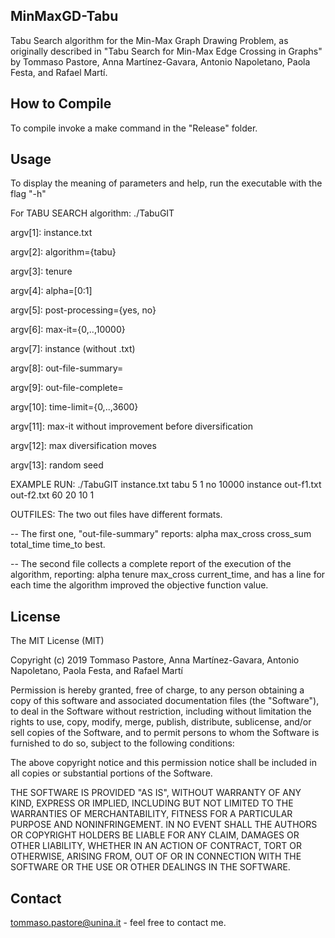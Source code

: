 ## MinMaxGD-Tabu
Tabu Search algorithm for the  Min-Max Graph Drawing Problem, as originally described in "Tabu Search for Min-Max Edge Crossing in Graphs" 
by Tommaso Pastore, Anna Martínez-Gavara, Antonio Napoletano, Paola Festa, and Rafael Martí.
## How to Compile
To compile invoke a make command in the "Release" folder.
## Usage
To display the meaning of parameters and help, run the executable with the flag "-h"

For TABU SEARCH algorithm: 
  ./TabuGIT 

   argv[1]: instance.txt
  
   argv[2]: algorithm={tabu}
  
   argv[3]: tenure 
  
   argv[4]: alpha=[0:1] 
  
   argv[5]: post-processing={yes, no} 
  
   argv[6]: max-it={0,..,10000}
  
   argv[7]: instance (without .txt) 
  
   argv[8]: out-file-summary=<string>
  
   argv[9]: out-file-complete=<string>
 
   argv[10]: time-limit={0,..,3600}
 
   argv[11]: max-it without improvement before diversification
 
   argv[12]: max diversification moves
 
   argv[13]: random seed
 
 EXAMPLE RUN: ./TabuGIT instance.txt tabu 5 1 no 10000 instance out-f1.txt out-f2.txt 60 20 10 1


OUTFILES:
The two out files have different formats.

-- The first one, "out-file-summary" reports: alpha max_cross cross_sum total_time time_to best.

-- The second file collects a complete report of the execution of the algorithm, reporting: alpha tenure max_cross current_time, and has a line for each time the algorithm improved the objective function value.

## License
The MIT License (MIT)

Copyright (c) 2019 Tommaso Pastore, Anna Martínez-Gavara, Antonio Napoletano, Paola Festa, and Rafael Martí

Permission is hereby granted, free of charge, to any person obtaining a copy
of this software and associated documentation files (the "Software"), to deal
in the Software without restriction, including without limitation the rights
to use, copy, modify, merge, publish, distribute, sublicense, and/or sell
copies of the Software, and to permit persons to whom the Software is
furnished to do so, subject to the following conditions:

The above copyright notice and this permission notice shall be included in all
copies or substantial portions of the Software.

THE SOFTWARE IS PROVIDED "AS IS", WITHOUT WARRANTY OF ANY KIND, EXPRESS OR
IMPLIED, INCLUDING BUT NOT LIMITED TO THE WARRANTIES OF MERCHANTABILITY,
FITNESS FOR A PARTICULAR PURPOSE AND NONINFRINGEMENT. IN NO EVENT SHALL THE
AUTHORS OR COPYRIGHT HOLDERS BE LIABLE FOR ANY CLAIM, DAMAGES OR OTHER
LIABILITY, WHETHER IN AN ACTION OF CONTRACT, TORT OR OTHERWISE, ARISING FROM,
OUT OF OR IN CONNECTION WITH THE SOFTWARE OR THE USE OR OTHER DEALINGS IN THE
SOFTWARE.

## Contact
tommaso.pastore@unina.it - feel free to contact me.
